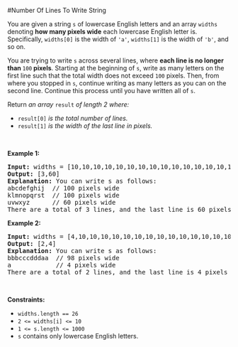 #Number Of Lines To Write String
<p>You are given a string <code>s</code> of lowercase English letters and an array <code>widths</code> denoting <strong>how many pixels wide</strong> each lowercase English letter is. Specifically, <code>widths[0]</code> is the width of <code>'a'</code>, <code>widths[1]</code> is the width of <code>'b'</code>, and so on.</p>
<p>You are trying to write <code>s</code> across several lines, where <strong>each line is no longer than </strong><code>100</code><strong> pixels</strong>. Starting at the beginning of <code>s</code>, write as many letters on the first line such that the total width does not exceed <code>100</code> pixels. Then, from where you stopped in <code>s</code>, continue writing as many letters as you can on the second line. Continue this process until you have written all of <code>s</code>.</p>
<p>Return <em>an array </em><code>result</code><em> of length 2 where:</em></p>
<ul>
<li><code>result[0]</code><em> is the total number of lines.</em></li>
<li><code>result[1]</code><em> is the width of the last line in pixels.</em></li>
</ul>
<p> </p>
<p><strong class="example">Example 1:</strong></p>
<pre><strong>Input:</strong> widths = [10,10,10,10,10,10,10,10,10,10,10,10,10,10,10,10,10,10,10,10,10,10,10,10,10,10], s = "abcdefghijklmnopqrstuvwxyz"
<strong>Output:</strong> [3,60]
<strong>Explanation:</strong> You can write s as follows:
abcdefghij  // 100 pixels wide
klmnopqrst  // 100 pixels wide
uvwxyz      // 60 pixels wide
There are a total of 3 lines, and the last line is 60 pixels wide.</pre>
<p><strong class="example">Example 2:</strong></p>
<pre><strong>Input:</strong> widths = [4,10,10,10,10,10,10,10,10,10,10,10,10,10,10,10,10,10,10,10,10,10,10,10,10,10], s = "bbbcccdddaaa"
<strong>Output:</strong> [2,4]
<strong>Explanation:</strong> You can write s as follows:
bbbcccdddaa  // 98 pixels wide
a            // 4 pixels wide
There are a total of 2 lines, and the last line is 4 pixels wide.</pre>
<p> </p>
<p><strong>Constraints:</strong></p>
<ul>
<li><code>widths.length == 26</code></li>
<li><code>2 &lt;= widths[i] &lt;= 10</code></li>
<li><code>1 &lt;= s.length &lt;= 1000</code></li>
<li><code>s</code> contains only lowercase English letters.</li>
</ul>
